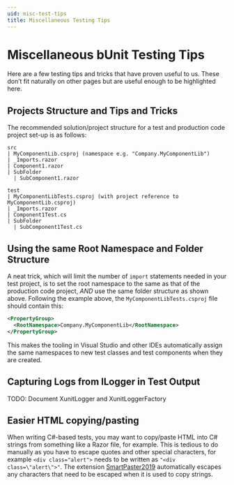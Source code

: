```yaml
---
uid: misc-test-tips
title: Miscellaneous Testing Tips
---
```


# Miscellaneous bUnit Testing Tips

Here are a few testing tips and tricks that have proven useful to us. These don’t fit naturally on other pages but are useful enough to be highlighted here.

## Projects Structure and Tips and Tricks

The recommended solution/project structure for a test and production code project set-up is as follows:

```
src
| MyComponentLib.csproj (namespace e.g. "Company.MyComponentLib")
| _Imports.razor
| Component1.razor
| SubFolder
  | SubComponent1.razor

test
| MyComponentLibTests.csproj (with project reference to MyComponentLib.csproj)
| _Imports.razor
| Component1Test.cs
| SubFolder
  | SubComponent1Test.cs
```

## Using the same Root Namespace and Folder Structure

A neat trick, which will limit the number of `import` statements needed in your test project, is to set the root namespace to the same as that of the production code project, _AND_ use the same folder structure as shown above. Following the example above, the `MyComponentLibTests.csproj` file should contain this:

```xml
<PropertyGroup>
  <RootNamespace>Company.MyComponentLib</RootNamespace>
</PropertyGroup>
```

This makes the tooling in Visual Studio and other IDEs automatically assign the same namespaces to new test classes and test components when they are created.

## Capturing Logs from ILogger in Test Output

TODO: Document XunitLogger and XunitLoggerFactory

## Easier HTML copying/pasting

When writing C#-based tests, you may want to copy/paste HTML into C# strings from something like a Razor file, for example. This is tedious to do manually as you have to escape quotes and other special characters, for example `<div class="alert">` needs to be written as `"<div class=\"alert\">"`. The extension [SmartPaster2019](https://marketplace.visualstudio.com/items?itemName=martinw.SmartPaster2013) automatically escapes any characters that need to be escaped when it is used to copy strings.
